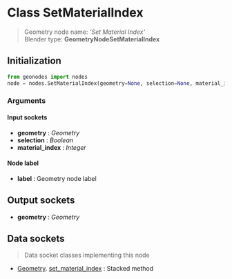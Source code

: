 
# Class SetMaterialIndex

> Geometry node name: _'Set Material Index'_<br>Blender type:  **GeometryNodeSetMaterialIndex**

## Initialization


```python
from geonodes import nodes
node = nodes.SetMaterialIndex(geometry=None, selection=None, material_index=None, label=None)
```


### Arguments


#### Input sockets



- **geometry** : _Geometry_
- **selection** : _Boolean_
- **material_index** : _Integer_



#### Node label



- **label** : Geometry node label



## Output sockets



- **geometry** : _Geometry_



## Data sockets

> Data socket classes implementing this node


- [Geometry](aaa). [set_material_index](bbb) : Stacked method


